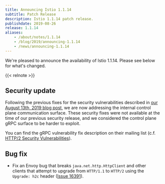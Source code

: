 ```yaml
---
title: Announcing Istio 1.1.14
subtitle: Patch Release
description: Istio 1.1.14 patch release.
publishdate: 2019-08-26
release: 1.1.14
aliases:
    - /about/notes/1.1.14
    - /blog/2019/announcing-1.1.14
    - /news/announcing-1.1.14
---
```


We're pleased to announce the availability of Istio 1.1.14. Please see below for what's changed.

{{< relnote >}}

## Security update

Following the previous fixes for the security vulnerabilities described in [our August 13th, 2019 blog post](/news/2019/istio-security-003-004/), we are now addressing the internal control plane communication surface. These security fixes were not available at the time of our previous security release, and we considered the control plane gRPC surface to be harder to exploit.

You can find the gRPC vulnerability fix description on their mailing list (c.f.
[HTTP/2 Security Vulnerabilities](https://groups.google.com/forum/#!topic/grpc-io/w5jPamxdda4)).

## Bug fix

- Fix an Envoy bug that breaks `java.net.http.HttpClient` and other clients that attempt to upgrade from `HTTP/1.1` to `HTTP/2` using the `Upgrade: h2c` header ([Issue 16391](https://github.com/istio/istio/issues/16391)).
